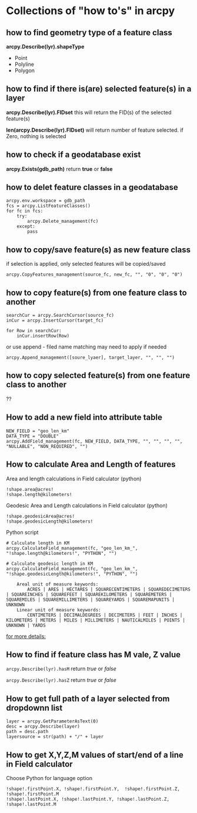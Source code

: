 # Collections of "how to's" in arcpy

## how to find geometry type of a feature class
__arcpy.Describe(lyr).shapeType__
 - Point
 - Polyline
 - Polygon

## how to find if there is(are) selected feature(s) in a layer
__arcpy.Describe(lyr).FIDset__ this will return the FID(s) of the selected feature(s)

**len(arcpy.Describe(lyr).FIDset)** will return number of feature selected. if Zero, nothing is selected

## how to check if a geodatabase exist
__arcpy.Exists(gdb_path)__ return __true__ or __false__


## how to delet feature classes in a geodatabase
```
arcpy.env.workspace = gdb_path
fcs = arcpy.ListFeatureClasses()
for fc in fcs:
    try:
        arcpy.Delete_management(fc)
    except:
        pass
```
        

## how to copy/save feature(s) as new feature class
if selection is applied, only selected features will be copied/saved
```
arcpy.CopyFeatures_management(source_fc, new_fc, "", "0", "0", "0")
```


## how to copy feature(s) from one feature class to another
```
searchCur = arcpy.SearchCursor(source_fc)
inCur = arcpy.InsertCursor(target_fc)

for Row in searchCur:
    inCur.insertRow(Row)
```
or use append - filed name matching may need to apply if needed
```
arcpy.Append_management([soure_lyaer], target_layer, "", "", "")
```
## how to copy selected feature(s) from one feature class to another
??
## How to add a new field into attribute table
```
NEW_FIELD = "geo_len_km"
DATA_TYPE = "DOUBLE"
arcpy.AddField_management(fc, NEW_FIELD, DATA_TYPE, "", "", "", "", "NULLABLE", "NON_REQUIRED", "")
```

## How to calculate Area and Length of features

Area and length calculations in Field calculator (python)  
```
!shape.area@acres!
!shape.length@kilometers!
```


Geodesic Area and Length calculations in Field calculator (python)
```
!shape.geodesicArea@acres!
!shape.geodesicLength@kilometers!
```


Python script
```
# Calculate length in KM
arcpy.CalculateField_management(fc, "geo_len_km_", "!shape.length@kilometers!", "PYTHON", "")

# Calculate geodesic length in KM
arcpy.CalculateField_management(fc, "geo_len_km_", "!shape.geodesicLength@kilometers!", "PYTHON", "")
```
```
    Areal unit of measure keywords:
        ACRES | ARES | HECTARES | SQUARECENTIMETERS | SQUAREDECIMETERS | SQUAREINCHES | SQUAREFEET | SQUAREKILOMETERS | SQUAREMETERS | SQUAREMILES | SQUAREMILLIMETERS | SQUAREYARDS | SQUAREMAPUNITS | UNKNOWN
    Linear unit of measure keywords:
        CENTIMETERS | DECIMALDEGREES | DECIMETERS | FEET | INCHES | KILOMETERS | METERS | MILES | MILLIMETERS | NAUTICALMILES | POINTS | UNKNOWN | YARDS
```
[for more details:](https://desktop.arcgis.com/en/arcmap/10.3/manage-data/tables/calculate-field-examples.htm#ESRI_SECTION1_11EAB368A53B4D1C9618A58A1B09F9D0)

## How to find if feature class has M vale, Z value
```arcpy.Describe(lyr).hasM``` return *true* or *false*

```arcpy.Describe(lyr).hasZ``` return *true* or *false*

## How to get full path of a layer selected from dropdownn list
```
layer = arcpy.GetParameterAsText(0)
desc = arcpy.Describe(layer)
path = desc.path
layersource = str(path) + "/" + layer
```
## How to get X,Y,Z,M values of start/end of a line in Field calculator
Choose Python for language option
```
!shape!.firstPoint.X, !shape!.firstPoint.Y,  !shape!.firstPoint.Z, !shape!.firstPoint.M
!shape!.lastPoint.X, !shape!.lastPoint.Y, !shape!.lastPoint.Z, !shape!.lastPoint.M
```
